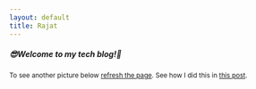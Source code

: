 ```yaml
---
layout: default
title: Rajat
---
```

<div id="index-page">
<h5>😎<span class="not-error">Welcome to my tech blog!</span>🧐</h5>
<small>To see another picture below <span class="error"><a href='.'>refresh the page</a></span>. See how I did this in <span class="error"><a href='{% post_url 2020-03-06-Python-Image-API-using-Google-Cloud-Functions %}'>this post</a></span>.</small>
</div>
<div id="picture-holder" class="my-4" align="center"></div>
<script type="text/babel" src="/assets/scripts/serverless.js"></script>
